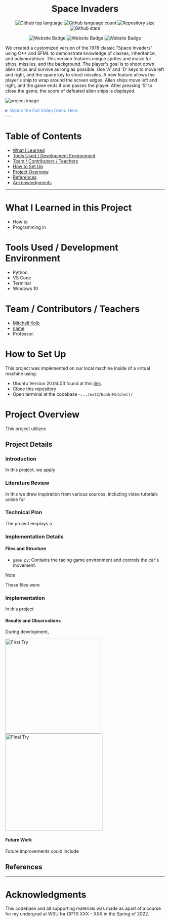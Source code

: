 
<h1 align="center">Space Invaders</h1>

<p align="center">
  <img alt="Github top language" src="https://img.shields.io/github/languages/top/mitchellkolb/space-invaders?color=76A738">

  <img alt="Github language count" src="https://img.shields.io/github/languages/count/mitchellkolb/space-invaders?color=76A738">

  <img alt="Repository size" src="https://img.shields.io/github/repo-size/mitchellkolb/space-invaders?color=76A738">

  <img alt="Github stars" src="https://img.shields.io/github/stars/mitchellkolb/space-invaders?color=76A738" />
</p>

<p align="center">
<img
    src="https://img.shields.io/badge/C++-00599C?style=for-the-badge&logo=cplusplus&logoColor=white"
    alt="Website Badge" />
<img
    src="https://img.shields.io/badge/SFML-76A738?style=for-the-badge&logo=sfml&logoColor=white"
    alt="Website Badge" />
<img
    src="https://img.shields.io/badge/MacOS-000000?style=for-the-badge&logo=apple&logoColor=white"
    alt="Website Badge" />
</p>


We created a customized version of the 1978 classic "Space Invaders" using C++ and SFML to demonstrate knowledge of classes, inheritance, and polymorphism. This version features unique sprites and music for ships, missiles, and the background. The player's goal is to shoot down alien ships and survive as long as possible. Use 'A' and 'D' keys to move left and right, and the space key to shoot missiles. A new feature allows the player's ship to wrap around the screen edges. Alien ships move left and right, and the game ends if one passes the player. After pressing 'S' to close the game, the score of defeated alien ships is displayed.

![project image](resources/image1.png)

<details>
<summary style="color:#5087dd">Watch the Full Video Demo Here</summary>

[![Full Video Demo Here](https://img.youtube.com/vi/0veC2d0xlrk/0.jpg)](https://www.youtube.com/watch?v=0veC2d0xlrk)

</details>
---


# Table of Contents
- [What I Learned](#what-i-learned-in-this-project)
- [Tools Used / Development Environment](#tools-used--development-environment)
- [Team / Contributors / Teachers](#team--contributors--teachers)
- [How to Set Up](#how-to-set-up)
- [Project Overview](#project-overview)
- [References](#references)
- [Acknowledgments](#acknowledgments)

---

# What I Learned in this Project
- How to
- Programming in 



# Tools Used / Development Environment
- Python
- VS Code
- Terminal
- Windows 10





# Team / Contributors / Teachers
- [Mitchell Kolb](https://github.com/mitchellkolb)
- [name]()
- Professor. 





# How to Set Up
This project was implemented on our local machine inside of a virtual machine using:
- Ubuntu Version 20.04.03 found at this [link](http://lt.releases.ubuntu.com/20.04.3/).
- Clone this repository 
- Open terminal at the codebase `~.../ext2/Noah-Mitchell/`





# Project Overview
This project utilizes 



## Project Details

### Introduction
In this project, we apply 


### Literature Review
In this we drew inspiration from various sources, including video tutorials online for 


### Technical Plan
The project employs a 


### Implementation Details

#### Files and Structure
- `game.py`: Contains the racing game environment and controls the car's movement.
> [!NOTE]
> These files were 


### Implementation
In this project

#### Results and Observations
During development,
<p float="left">
  <img src="resources/image1.png" alt="First Try" width="300" />
  <img src="resources/image2.png" alt="Final Try" width="307" />
</p>

#### Future Work
Future improvements could include



## References



--- 
# Acknowledgments
This codebase and all supporting materials was made as apart of a course for my undergrad at WSU for CPTS XXX - XXX in the Spring of 2022. 

